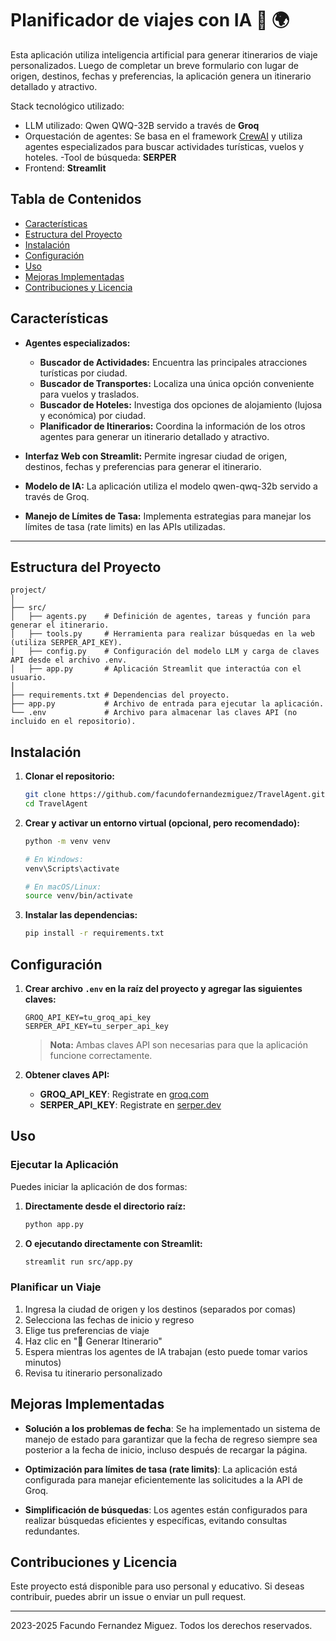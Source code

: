 # Planificador de viajes con IA 🚀 🌍

Esta aplicación utiliza inteligencia artificial para generar itinerarios de viaje personalizados. Luego de completar un breve formulario con lugar de origen, destinos, fechas y preferencias, la aplicación genera un itinerario detallado y atractivo.

Stack tecnológico utilizado:
- LLM utilizado: Qwen QWQ-32B servido a través de **Groq**
- Orquestación de agentes: Se basa en el framework [CrewAI](https://www.crewai.com/) y utiliza agentes especializados para buscar actividades turísticas, vuelos y hoteles.
-Tool de búsqueda: **SERPER**
- Frontend: **Streamlit**

## Tabla de Contenidos

- [Características](#características)
- [Estructura del Proyecto](#estructura-del-proyecto)
- [Instalación](#instalación)
- [Configuración](#configuración)
- [Uso](#uso)
- [Mejoras Implementadas](#mejoras-implementadas)
- [Contribuciones y Licencia](#contribuciones-y-licencia)

## Características

- **Agentes especializados:**  
  - **Buscador de Actividades:** Encuentra las principales atracciones turísticas por ciudad.  
  - **Buscador de Transportes:** Localiza una única opción conveniente para vuelos y traslados.  
  - **Buscador de Hoteles:** Investiga dos opciones de alojamiento (lujosa y económica) por ciudad.  
  - **Planificador de Itinerarios:** Coordina la información de los otros agentes para generar un itinerario detallado y atractivo.

- **Interfaz Web con Streamlit:** Permite ingresar ciudad de origen, destinos, fechas y preferencias para generar el itinerario.

- **Modelo de IA:** La aplicación utiliza el modelo qwen-qwq-32b servido a través de Groq.

- **Manejo de Límites de Tasa:** Implementa estrategias para manejar los límites de tasa (rate limits) en las APIs utilizadas.

---

## Estructura del Proyecto

```
project/
│ 
├── src/
│   ├── agents.py    # Definición de agentes, tareas y función para generar el itinerario.
│   ├── tools.py     # Herramienta para realizar búsquedas en la web (utiliza SERPER_API_KEY).
│   ├── config.py    # Configuración del modelo LLM y carga de claves API desde el archivo .env.
│   ├── app.py       # Aplicación Streamlit que interactúa con el usuario.
│ 
├── requirements.txt # Dependencias del proyecto.
├── app.py           # Archivo de entrada para ejecutar la aplicación.
└── .env             # Archivo para almacenar las claves API (no incluido en el repositorio).
```

## Instalación

1. **Clonar el repositorio:**

   ```bash
   git clone https://github.com/facundofernandezmiguez/TravelAgent.git
   cd TravelAgent
   ```

2. **Crear y activar un entorno virtual (opcional, pero recomendado):**

   ```bash
   python -m venv venv
   
   # En Windows:
   venv\Scripts\activate
   
   # En macOS/Linux:
   source venv/bin/activate
   ```

3. **Instalar las dependencias:**

   ```bash
   pip install -r requirements.txt
   ```

## Configuración

1. **Crear archivo `.env` en la raíz del proyecto y agregar las siguientes claves:**

   ```
   GROQ_API_KEY=tu_groq_api_key
   SERPER_API_KEY=tu_serper_api_key
   ```

   > **Nota:** Ambas claves API son necesarias para que la aplicación funcione correctamente.

2. **Obtener claves API:**
   - **GROQ_API_KEY**: Registrate en [groq.com](https://groq.com)
   - **SERPER_API_KEY**: Registrate en [serper.dev](https://serper.dev)

## Uso

### Ejecutar la Aplicación

Puedes iniciar la aplicación de dos formas:

1. **Directamente desde el directorio raíz:**

   ```bash
   python app.py
   ```

2. **O ejecutando directamente con Streamlit:**

   ```bash
   streamlit run src/app.py
   ```

### Planificar un Viaje

1. Ingresa la ciudad de origen y los destinos (separados por comas)
2. Selecciona las fechas de inicio y regreso
3. Elige tus preferencias de viaje
4. Haz clic en "🚀 Generar Itinerario"
5. Espera mientras los agentes de IA trabajan (esto puede tomar varios minutos)
6. Revisa tu itinerario personalizado

## Mejoras Implementadas

- **Solución a los problemas de fecha**: Se ha implementado un sistema de manejo de estado para garantizar que la fecha de regreso siempre sea posterior a la fecha de inicio, incluso después de recargar la página.

- **Optimización para límites de tasa (rate limits)**: La aplicación está configurada para manejar eficientemente las solicitudes a la API de Groq.

- **Simplificación de búsquedas**: Los agentes están configurados para realizar búsquedas eficientes y específicas, evitando consultas redundantes.

## Contribuciones y Licencia

Este proyecto está disponible para uso personal y educativo. Si deseas contribuir, puedes abrir un issue o enviar un pull request.

---

 2023-2025 Facundo Fernandez Miguez. Todos los derechos reservados.

